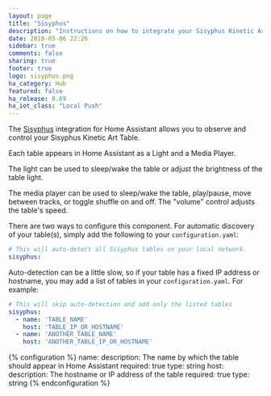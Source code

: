 ```yaml
---
layout: page
title: "Sisyphus"
description: "Instructions on how to integrate your Sisyphus Kinetic Art Table within Home Assistant."
date: 2018-05-06 22:26
sidebar: true
comments: false
sharing: true
footer: true
logo: sisyphus.png
ha_category: Hub
featured: false
ha_release: 0.69
ha_iot_class: "Local Push"
---
```

The [Sisyphus](https://sisyphus-industries.com/) integration for Home Assistant allows you to observe and control your Sisyphus Kinetic Art Table.

Each table appears in Home Assistant as a Light and a Media Player.

The light can be used to sleep/wake the table or adjust the brightness of the table light.

The media player can be used to sleep/wake the table, play/pause, move between tracks, or toggle shuffle on and off. The "volume" control adjusts the table's speed.

There are two ways to configure this component. For automatic discovery of your table(s), simply add the following to your `configuration.yaml`:

```yaml
# This will auto-detect all Sisyphus tables on your local network.
sisyphus:
```

Auto-detection can be a little slow, so if your table has a fixed IP address or hostname, you may add a list of tables in your `configuration.yaml`. For example:

```yaml
# This will skip auto-detection and add only the listed tables
sisyphus:
  - name: 'TABLE_NAME'
    host: 'TABLE_IP_OR_HOSTNAME'
  - name: 'ANOTHER_TABLE_NAME'
    host: 'ANOTHER_TABLE_IP_OR_HOSTNAME'
```

{% configuration %}
name:
  description: The name by which the table should appear in Home Assistant
  required: true
  type: string
host:
  description: The hostname or IP address of the table
  required: true
  type: string
{% endconfiguration %}